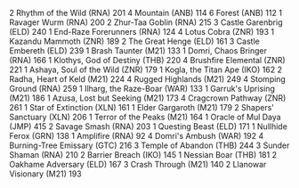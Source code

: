 2 Rhythm of the Wild (RNA) 201
4 Mountain (ANB) 114
6 Forest (ANB) 112
1 Ravager Wurm (RNA) 200
2 Zhur-Taa Goblin (RNA) 215
3 Castle Garenbrig (ELD) 240
1 End-Raze Forerunners (RNA) 124
4 Lotus Cobra (ZNR) 193
1 Kazandu Mammoth (ZNR) 189
2 The Great Henge (ELD) 161
3 Castle Embereth (ELD) 239
1 Brash Taunter (M21) 133
1 Domri, Chaos Bringer (RNA) 166
1 Klothys, God of Destiny (THB) 220
4 Brushfire Elemental (ZNR) 221
1 Ashaya, Soul of the Wild (ZNR) 179
1 Kogla, the Titan Ape (IKO) 162
2 Radha, Heart of Keld (M21) 224
4 Rugged Highlands (M21) 249
4 Stomping Ground (RNA) 259
1 Ilharg, the Raze-Boar (WAR) 133
1 Garruk's Uprising (M21) 186
1 Azusa, Lost but Seeking (M21) 173
4 Cragcrown Pathway (ZNR) 261
1 Star of Extinction (XLN) 161
1 Elder Gargaroth (M21) 179
2 Shapers' Sanctuary (XLN) 206
1 Terror of the Peaks (M21) 164
1 Oracle of Mul Daya (JMP) 415
2 Savage Smash (RNA) 203
1 Questing Beast (ELD) 171
1 Nullhide Ferox (GRN) 138
1 Amplifire (RNA) 92
4 Domri's Ambush (WAR) 192
4 Burning-Tree Emissary (GTC) 216
3 Temple of Abandon (THB) 244
3 Sunder Shaman (RNA) 210
2 Barrier Breach (IKO) 145
1 Nessian Boar (THB) 181
2 Oakhame Adversary (ELD) 167
3 Crash Through (M21) 140
2 Llanowar Visionary (M21) 193

